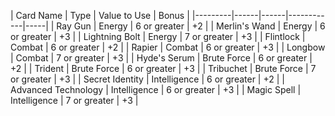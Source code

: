 | Card Name | Type | Value to Use | Bonus |
|---------|------|------|------------|-----|
| Ray Gun | Energy | 6 or greater | +2 |
| Merlin's Wand | Energy | 6 or greater | +3 |
| Lightning Bolt | Energy | 7 or greater | +3 |
| Flintlock | Combat | 6 or greater | +2 |
| Rapier | Combat | 6 or greater | +3 |
| Longbow | Combat | 7 or greater | +3 |
| Hyde's Serum | Brute Force | 6 or greater | +2 |
| Trident | Brute Force | 6 or greater | +3 |
| Tribuchet | Brute Force | 7 or greater | +3 |
| Secret Identity | Intelligence | 6 or greater | +2 |
| Advanced Technology | Intelligence | 6 or greater | +3 |
| Magic Spell | Intelligence | 7 or greater | +3 |